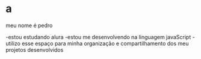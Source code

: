 # a

meu nome é pedro 

-estou estudando alura
-estou me desenvolvendo na linguagem javaScript
-utilizo esse espaço para minha organização e compartilhamento dos meu projetos desenvolvidos

[](https://media.tenor.com/0a_278XPX0IAAAAC/zoned-out-cat-zoned-cat.gif)
